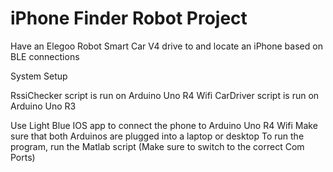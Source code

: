 # iPhone Finder Robot Project
 Have an Elegoo Robot Smart Car V4 drive to and locate an iPhone based on BLE connections

System Setup

RssiChecker script is run on Arduino Uno R4 Wifi
CarDriver script is run on Arduino Uno R3


Use Light Blue IOS app to connect the phone to Arduino Uno R4 Wifi
Make sure that both Arduinos are plugged into a laptop or desktop
To run the program, run the Matlab script (Make sure to switch to the correct Com Ports)
